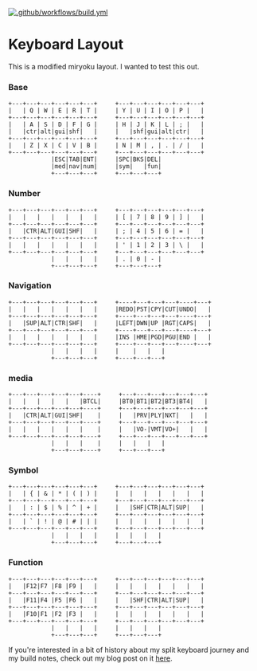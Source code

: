 [![.github/workflows/build.yml](https://github.com/solenberg/zmk-config-corne/actions/workflows/build.yml/badge.svg?event=workflow_run)](https://github.com/solenberg/zmk-config-corne/actions/workflows/build.yml)

# Keyboard Layout

This is a modified miryoku layout.  I wanted to test this out.

### Base

```text
+---+---+---+---+---+---+     +---+---+---+---+---+---+
|   | Q | W | E | R | T |     | Y | U | I | O | P |   |
+---+---+---+---+---+---+     +---+---+---+---+---+---+
|   | A | S | D | F | G |     | H | J | K | L | ; |   |
|   |ctr|alt|gui|shf|   |     |   |shf|gui|alt|ctr|   |
+---+---+---+---+---+---+     +---+---+---+---+---+---+
|   | Z | X | C | V | B |     | N | M | , | . | / |   |
+---+---+---+---+---+---+     +---+---+---+---+---+---+
            |ESC|TAB|ENT|     |SPC|BKS|DEL| 
            |med|nav|num|     |sym|   |fun|
            +---+---+---+     +---+---+---+
```

### Number

```text
+---+---+---+---+---+---+     +---+---+---+---+---+---+
|   |   |   |   |   |   |     | [ | 7 | 8 | 9 | ] |   |
+---+---+---+---+---+---+     +---+---+---+---+---+---+
|   |CTR|ALT|GUI|SHF|   |     | ; | 4 | 5 | 6 | = |   |
+---+---+---+---+---+---+     +---+---+---+---+---+---+
|   |   |   |   |   |   |     | ' | 1 | 2 | 3 | \ |   |
+---+---+---+---+---+---+     +---+---+---+---+---+---+
            |   |   |   |     | . | 0 | - |
            +---+---+---+     +---+---+---+
```

### Navigation

```text
+---+---+---+---+---+---+     +----+---+---+---+----+---+
|   |   |   |   |   |   |     |REDO|PST|CPY|CUT|UNDO|   |
+---+---+---+---+---+---+     +----+---+---+---+----+---+
|   |SUP|ALT|CTR|SHF|   |     |LEFT|DWN|UP |RGT|CAPS|   |
+---+---+---+---+---+---+     +----+---+---+---+----+---+
|   |   |   |   |   |   |     |INS |HME|PGD|PGU|END |   |
+---+---+---+---+---+---+     +----+---+---+---+----+---+
            |   |   |   |     |    |   |   |
            +---+---+---+     +----+---+---+
```

### media

```text
+---+---+---+---+---+----+     +---+---+---+---+---+---+
|   |   |   |   |   |BTCL|     |BT0|BT1|BT2|BT3|BT4|   |
+---+---+---+---+---+----+     +---+---+---+---+---+---+
|   |CTR|ALT|GUI|SHF|    |     |   |PRV|PLY|NXT|   |   |
+---+---+---+---+---+----+     +---+---+---+---+---+---+
|   |   |   |   |   |    |     |   |VO-|VMT|VO+|   |   |
+---+---+---+---+---+----+     +---+---+---+---+---+---+
            |   |   |    |     |   |   |   |
            +---+---+----+     +---+---+---+
```

### Symbol

```text
+---+---+---+---+---+---+     +---+---+---+---+---+---+
|   | { | & | * | ( | ) |     |   |   |   |   |   |   |
+---+---+---+---+---+---+     +---+---+---+---+---+---+
|   | : | $ | % | ^ | + |     |   |SHF|CTR|ALT|SUP|   |
+---+---+---+---+---+---+     +---+---+---+---+---+---+
|   | ` | ! | @ | # | | |     |   |   |   |   |   |   |
+---+---+---+---+---+---+     +---+---+---+---+---+---+
            |   |   |   |     |   |   |   |
            +---+---+---+     +---+---+---+
```

### Function

```text
+---+---+---+---+---+---+     +---+---+---+---+---+---+
|   |F12|F7 |F8 |F9 |   |     |   |   |   |   |   |   |
+---+---+---+---+---+---+     +---+---+---+---+---+---+
|   |F11|F4 |F5 |F6 |   |     |   |SHF|CTR|ALT|SUP|   |
+---+---+---+---+---+---+     +---+---+---+---+---+---+
|   |F10|F1 |F2 |F3 |   |     |   |   |   |   |   |   |
+---+---+---+---+---+---+     +---+---+---+---+---+---+
            |   |   |   |     |   |   |   |
            +---+---+---+     +---+---+---+
```

If you're interested in a bit of history about my split keyboard journey and my
build notes, check out my blog post on it [here](https://phrak.dev/blog/corne).
